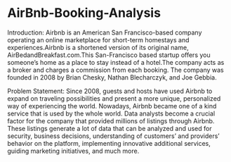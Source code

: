 # AirBnb-Booking-Analysis
Introduction:
Airbnb is an American San Francisco-based company operating an online marketplace for short-term homestays and experiences.Airbnb is a shortened version of its original name, AirBedandBreakfast.com.This San-Francisco based startup offers you someone’s home as a place to stay instead of a hotel.The company acts as a broker and charges a commission from each booking. The company was founded in 2008 by Brian Chesky, Nathan Blecharczyk, and Joe Gebbia.

Problem Statement:
Since 2008, guests and hosts have used Airbnb to expand on traveling possibilities and present a more unique, personalized way of experiencing the world. Nowadays, Airbnb became one of a kind service that is used by the whole world. Data analysts become a crucial factor for the company that provided millions of listings through Airbnb. These listings generate a lot of data that can be analyzed and used for security, business decisions, understanding of customers’ and providers’ behavior on the platform, implementing innovative additional services, guiding marketing initiatives, and much more.
